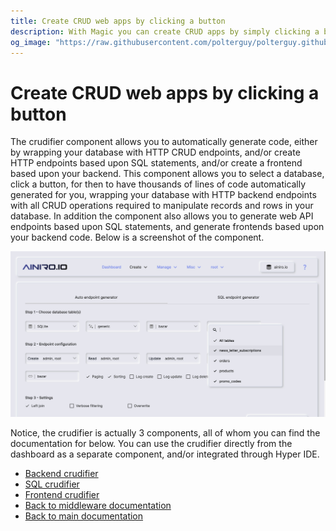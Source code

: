 ```yaml
---
title: Create CRUD web apps by clicking a button
description: With Magic you can create CRUD apps by simply clicking a button. Magic will automatically figure out how your database looks like, create the correct endpoints, adding arguments automatically, allowing you to filter, sort, and page while retrieving data from your database.
og_image: "https://raw.githubusercontent.com/polterguy/polterguy.github.io/master/images/og-backend-crud.jpg"
---
```


# Create CRUD web apps by clicking a button

The crudifier component allows you to automatically generate code, either by wrapping your database
with HTTP CRUD endpoints, and/or create HTTP endpoints based upon SQL statements, and/or create
a frontend based upon your backend. This component allows you to select a database, click a button,
for then to have thousands of lines of code automatically generated for you, wrapping your database
with HTTP backend endpoints with all CRUD operations required to manipulate records and rows in
your database. In addition the component also allows you to generate web API endpoints based upon
SQL statements, and generate frontends based upon your backend code. Below is a screenshot of the
component.

![Backend CRUD generator](https://raw.githubusercontent.com/polterguy/polterguy.github.io/master/images/backend-crud.jpg)

Notice, the crudifier is actually 3 components, all of whom you can find the documentation for below.
You can use the crudifier directly from the dashboard as a separate component, and/or integrated through
Hyper IDE.

* [Backend crudifier](/documentation/magic/components/crudifier/backend/)
* [SQL crudifier](/documentation/magic/components/crudifier/sql/)
* [Frontend crudifier](/documentation/magic/components/crudifier/frontend/)
* [Back to middleware documentation](/documentation/magic/)
* [Back to main documentation](/documentation/)
